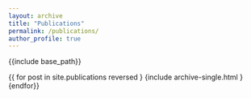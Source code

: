 ```yaml
---
layout: archive
title: "Publications"
permalink: /publications/
author_profile: true
---
```





{{include base_path}}

{{ for post in site.publications reversed }
  {include archive-single.html }
{endfor}}

